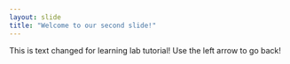 ```yaml
---
layout: slide
title: "Welcome to our second slide!"
---
```

This is text changed for learning lab tutorial!
Use the left arrow to go back!
